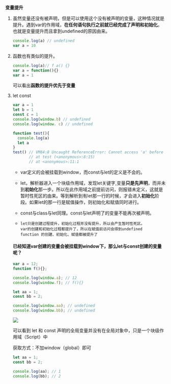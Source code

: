 **变量提升**

1. 虽然变量还没有被声明，但是可以使用这个没有被声明的变量，这种情况就是提升。遇到var的作用域，**在任何语句执行之前就已经完成了声明和初始化**。也就是变量提升而且拿到undefined的原因由来。

   ```js
   console.log(a) // undefined
   var a = 10
   ```

2. 函数也有类似的提升。

   ```js
   console.log(a)// f a() {}
   var a = function(){}
   var a = 1
   ```

   可以看出**函数的提升优先于变量**

3. let const

   ```js
   var a = 1
   let b = 1
   const c = 1
   console.log(window.b) // undefined
   console.log(window. c) // undefined
   
   function test(){
     console.log(a)
     let a
   }
   test() // VM84:8 Uncaught ReferenceError: Cannot access 'a' before initialization
          // at test (<anonymous>:8:15)
          // at <anonymous>:11:1
   ```

   - var定义的会被挂载到window，而const与let的定义是不会的。

   - let，解析器进入一个块级作用域，发现let关键字,变量**只是先声明**，而并未到**初始化**那一步。所以在此作用域之前提前访问，则报错未定义，这就是暂时性死区的由来。等到解析到有let那一行的时候，才会进入**初始化**阶段。如果let的那一行是赋值操作，则初始化和赋值同时进行。

   - const与class与let同理。const与let声明了的变量不能再次被声明。

   - ```
     let只是创建过程提升，初始化过程并没有提升，所以会产生暂时性死区。
     var的创建和初始化过程都提升了，所以在赋值前访问会得到undefined
     function 的创建、初始化、赋值都被提升了
     ```

   #### 已经知道var创建的变量会被挂载到window下，那么let与const创建的变量呢？

   ```js
   var a = 12;
   function f(){};
   
   console.log(window.a); // 12
   console.log(window.f); // f(){}
   ```

   ```js
   let aa = 1;
   const bb = 2;
   
   console.log(window.aa); // undefined
   console.log(window.bb); // undefined
   ```

   ![](./../assets/learningNotes\assets\const，let.png)

   可以看到 let 和 const 声明的全局变量并没有在全局对象中，只是一个块级作用域（Script）中

   获取方式：不加window（global）即可

   ```js
   let aa = 1;
   const bb = 2;
   
   console.log(aa); // 1
   console.log(bb); // 2
   ```